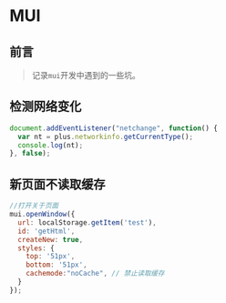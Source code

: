 # MUI

## 前言

> 记录`mui`开发中遇到的一些坑。

## 检测网络变化

```js
document.addEventListener("netchange", function() {
  var nt = plus.networkinfo.getCurrentType();
  console.log(nt);
}, false);
```

## 新页面不读取缓存

```js
//打开关于页面
mui.openWindow({
  url: localStorage.getItem('test'),
  id: 'getHtml',
  createNew: true,
  styles: {
    top: '51px',
    bottom: '51px',
    cachemode:"noCache", // 禁止读取缓存
  }
});
```